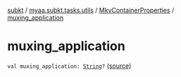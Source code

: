 [subkt](../../index.md) / [myaa.subkt.tasks.utils](../index.md) / [MkvContainerProperties](index.md) / [muxing_application](./muxing_application.md)

# muxing_application

`val muxing_application: `[`String`](https://kotlinlang.org/api/latest/jvm/stdlib/kotlin/-string/index.html)`?` [(source)](https://github.com/Myaamori/SubKt/blob/0.1.12/src/main/kotlin/myaa/subkt/tasks/utils/mkvmerge.kt#L52)